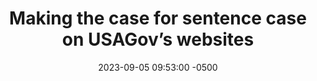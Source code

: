 ---
# Originally published at the following URL
source_url: https://blog.usa.gov/making-the-case-for-sentence-case
source: usagov
date: 2023-09-05 09:53:00 -0500
title: "Making the case for sentence case on USAGov’s websites"
deck: "What is the best case style to use for titles and headings? For the new USAGov websites, we discuss the decision to use sentence case on USAGov products."
summary: "What is the best case style to use for titles and headings? For the new USAGov websites, we discuss the decision to use sentence case on USAGov products."
# See all topics at https://digital.gov/topics
topics:
  - content
  - design
  - writing
slug: making-the-case-for-sentence-case-on-usagov-websites
# Controls how this page appears across the site
# 0 -- hidden
# 1 -- visible
weight: 1
---